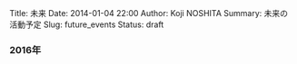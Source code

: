 Title: 未来
Date: 2014-01-04 22:00
Author: Koji NOSHITA
Summary: 未来の活動予定
Slug: future_events
Status: draft

### 2016年
